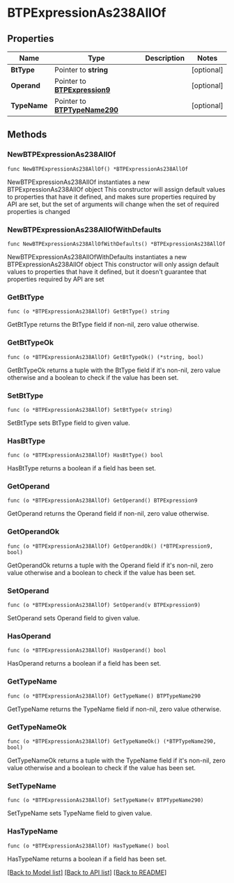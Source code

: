 # BTPExpressionAs238AllOf

## Properties

Name | Type | Description | Notes
------------ | ------------- | ------------- | -------------
**BtType** | Pointer to **string** |  | [optional] 
**Operand** | Pointer to [**BTPExpression9**](BTPExpression9.md) |  | [optional] 
**TypeName** | Pointer to [**BTPTypeName290**](BTPTypeName290.md) |  | [optional] 

## Methods

### NewBTPExpressionAs238AllOf

`func NewBTPExpressionAs238AllOf() *BTPExpressionAs238AllOf`

NewBTPExpressionAs238AllOf instantiates a new BTPExpressionAs238AllOf object
This constructor will assign default values to properties that have it defined,
and makes sure properties required by API are set, but the set of arguments
will change when the set of required properties is changed

### NewBTPExpressionAs238AllOfWithDefaults

`func NewBTPExpressionAs238AllOfWithDefaults() *BTPExpressionAs238AllOf`

NewBTPExpressionAs238AllOfWithDefaults instantiates a new BTPExpressionAs238AllOf object
This constructor will only assign default values to properties that have it defined,
but it doesn't guarantee that properties required by API are set

### GetBtType

`func (o *BTPExpressionAs238AllOf) GetBtType() string`

GetBtType returns the BtType field if non-nil, zero value otherwise.

### GetBtTypeOk

`func (o *BTPExpressionAs238AllOf) GetBtTypeOk() (*string, bool)`

GetBtTypeOk returns a tuple with the BtType field if it's non-nil, zero value otherwise
and a boolean to check if the value has been set.

### SetBtType

`func (o *BTPExpressionAs238AllOf) SetBtType(v string)`

SetBtType sets BtType field to given value.

### HasBtType

`func (o *BTPExpressionAs238AllOf) HasBtType() bool`

HasBtType returns a boolean if a field has been set.

### GetOperand

`func (o *BTPExpressionAs238AllOf) GetOperand() BTPExpression9`

GetOperand returns the Operand field if non-nil, zero value otherwise.

### GetOperandOk

`func (o *BTPExpressionAs238AllOf) GetOperandOk() (*BTPExpression9, bool)`

GetOperandOk returns a tuple with the Operand field if it's non-nil, zero value otherwise
and a boolean to check if the value has been set.

### SetOperand

`func (o *BTPExpressionAs238AllOf) SetOperand(v BTPExpression9)`

SetOperand sets Operand field to given value.

### HasOperand

`func (o *BTPExpressionAs238AllOf) HasOperand() bool`

HasOperand returns a boolean if a field has been set.

### GetTypeName

`func (o *BTPExpressionAs238AllOf) GetTypeName() BTPTypeName290`

GetTypeName returns the TypeName field if non-nil, zero value otherwise.

### GetTypeNameOk

`func (o *BTPExpressionAs238AllOf) GetTypeNameOk() (*BTPTypeName290, bool)`

GetTypeNameOk returns a tuple with the TypeName field if it's non-nil, zero value otherwise
and a boolean to check if the value has been set.

### SetTypeName

`func (o *BTPExpressionAs238AllOf) SetTypeName(v BTPTypeName290)`

SetTypeName sets TypeName field to given value.

### HasTypeName

`func (o *BTPExpressionAs238AllOf) HasTypeName() bool`

HasTypeName returns a boolean if a field has been set.


[[Back to Model list]](../README.md#documentation-for-models) [[Back to API list]](../README.md#documentation-for-api-endpoints) [[Back to README]](../README.md)


